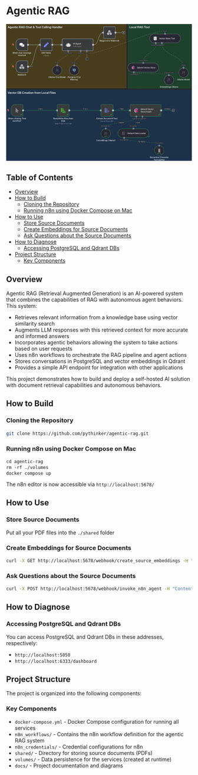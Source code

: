 # Agentic RAG

![Agentic RAG Architecture](docs/agentic-rag.png)

## Table of Contents
- [Overview](#overview)
- [How to Build](#how-to-build)
  - [Cloning the Repository](#cloning-the-repository)
  - [Running n8n using Docker Compose on Mac](#running-n8n-using-docker-compose-on-mac)
- [How to Use](#how-to-use)
  - [Store Source Documents](#store-source-documents)
  - [Create Embeddings for Source Documents](#create-embeddings-for-source-documents)
  - [Ask Questions about the Source Documents](#ask-questions-about-the-source-documents)
- [How to Diagnose](#how-to-diagnose)
  - [Accessing PostgreSQL and Qdrant DBs](#accessing-postgresql-and-qdrant-dbs)
- [Project Structure](#project-structure)
  - [Key Components](#key-components)

## Overview
Agentic RAG (Retrieval Augmented Generation) is an AI-powered system that combines the capabilities of RAG with autonomous agent behaviors. This system:

- Retrieves relevant information from a knowledge base using vector similarity search
- Augments LLM responses with this retrieved context for more accurate and informed answers
- Incorporates agentic behaviors allowing the system to take actions based on user requests
- Uses n8n workflows to orchestrate the RAG pipeline and agent actions
- Stores conversations in PostgreSQL and vector embeddings in Qdrant
- Provides a simple API endpoint for integration with other applications

This project demonstrates how to build and deploy a self-hosted AI solution with document retrieval capabilities and autonomous behaviors.

## How to Build

### Cloning the Repository

```bash
git clone https://github.com/pythinker/agentic-rag.git
```

### Running n8n using Docker Compose on Mac
```
cd agentic-rag
rm -rf ./volumes
docker compose up
```
The n8n editor is now accessible via `http://localhost:5678/`

## How to Use
### Store Source Documents
Put all your PDF files into the `./shared` folder
### Create Embeddings for Source Documents
```bash
curl -X GET http://localhost:5678/webhook/create_source_embeddings -H "Content-Type: application/json"
```
### Ask Questions about the Source Documents
```bash
curl -X POST http://localhost:5678/webhook/invoke_n8n_agent -H "Content-Type: application/json" -d '{"chatInput": "What are the ingredients of Apple Berry Crisp?", "sessionId": "c324038d8b2944a0855c2e40441038e3"}'
```

## How to Diagnose
### Accessing PostgreSQL and Qdrant DBs
You can access PostgreSQL and Qdrant DBs in these addresses, respectively:
- `http://localhost:5050`
- `http://localhost:6333/dashboard`

## Project Structure
The project is organized into the following components:

### Key Components
- `docker-compose.yml` - Docker Compose configuration for running all services
- `n8n_workflows/` - Contains the n8n workflow definition for the agentic RAG system
- `n8n_credentials/` - Credential configurations for n8n
- `shared/` - Directory for storing source documents (PDFs)
- `volumes/` - Data persistence for the services (created at runtime)
- `docs/` - Project documentation and diagrams

